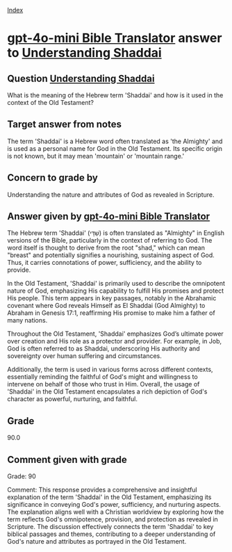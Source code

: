
[Index](../../index.md)
# [gpt-4o-mini Bible Translator](../../answering_models/gpt-4o-mini_Bible_Translator.md) answer to [Understanding Shaddai](../../questions/Understanding_Shaddai.md)

## Question [Understanding Shaddai](../../questions/Understanding_Shaddai.md)
What is the meaning of the Hebrew term 'Shaddai' and how is it used in the context of the Old Testament?

## Target answer from notes
The term 'Shaddai' is a Hebrew word often translated as 'the Almighty' and is used as a personal name for God in the Old Testament. Its specific origin is not known, but it may mean 'mountain' or 'mountain range.'

## Concern to grade by
Understanding the nature and attributes of God as revealed in Scripture.

## Answer given by [gpt-4o-mini Bible Translator](../../answering_models/gpt-4o-mini_Bible_Translator.md)
The Hebrew term 'Shaddai' (שַׁדָּי) is often translated as "Almighty" in English versions of the Bible, particularly in the context of referring to God. The word itself is thought to derive from the root "shad," which can mean "breast" and potentially signifies a nourishing, sustaining aspect of God. Thus, it carries connotations of power, sufficiency, and the ability to provide.

In the Old Testament, 'Shaddai' is primarily used to describe the omnipotent nature of God, emphasizing His capability to fulfill His promises and protect His people. This term appears in key passages, notably in the Abrahamic covenant where God reveals Himself as El Shaddai (God Almighty) to Abraham in Genesis 17:1, reaffirming His promise to make him a father of many nations.

Throughout the Old Testament, 'Shaddai' emphasizes God’s ultimate power over creation and His role as a protector and provider. For example, in Job, God is often referred to as Shaddai, underscoring His authority and sovereignty over human suffering and circumstances. 

Additionally, the term is used in various forms across different contexts, essentially reminding the faithful of God's might and willingness to intervene on behalf of those who trust in Him. Overall, the usage of 'Shaddai' in the Old Testament encapsulates a rich depiction of God's character as powerful, nurturing, and faithful.

## Grade
90.0

## Comment given with grade
Grade: 90

Comment: This response provides a comprehensive and insightful explanation of the term 'Shaddai' in the Old Testament, emphasizing its significance in conveying God's power, sufficiency, and nurturing aspects. The explanation aligns well with a Christian worldview by exploring how the term reflects God's omnipotence, provision, and protection as revealed in Scripture. The discussion effectively connects the term 'Shaddai' to key biblical passages and themes, contributing to a deeper understanding of God's nature and attributes as portrayed in the Old Testament.
